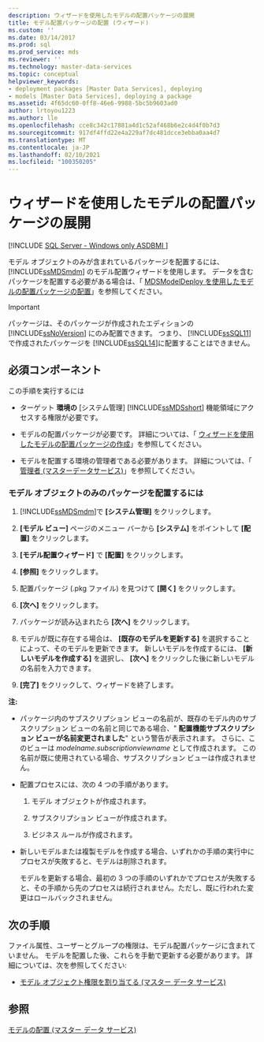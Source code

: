 ```yaml
---
description: ウィザードを使用したモデルの配置パッケージの展開
title: モデル配置パッケージの配置 (ウィザード)
ms.custom: ''
ms.date: 03/14/2017
ms.prod: sql
ms.prod_service: mds
ms.reviewer: ''
ms.technology: master-data-services
ms.topic: conceptual
helpviewer_keywords:
- deployment packages [Master Data Services], deploying
- models [Master Data Services], deploying a package
ms.assetid: 4f65dc60-0ff8-46e6-9988-5bc5b9603ad0
author: lrtoyou1223
ms.author: lle
ms.openlocfilehash: cce8c342c17881a4d1c52af468b6e2c4d4f0b7d3
ms.sourcegitcommit: 917df4ffd22e4a229af7dc481dcce3ebba0aa4d7
ms.translationtype: MT
ms.contentlocale: ja-JP
ms.lasthandoff: 02/10/2021
ms.locfileid: "100350205"
---
```

# <a name="deploy-a-model-deployment-package-by-using-the-wizard"></a>ウィザードを使用したモデルの配置パッケージの展開

[!INCLUDE [SQL Server - Windows only ASDBMI  ](../includes/applies-to-version/sql-windows-only-asdbmi.md)]

  モデル オブジェクトのみが含まれているパッケージを配置するには、 [!INCLUDE[ssMDSmdm](../includes/ssmdsmdm-md.md)] のモデル配置ウィザードを使用します。 データを含むパッケージを配置する必要がある場合は、「 [MDSModelDeploy を使用したモデルの配置パッケージの配置](../master-data-services/deploy-a-model-deployment-package-by-using-mdsmodeldeploy.md)」を参照してください。  
  
> [!IMPORTANT]  
>  パッケージは、そのパッケージが作成されたエディションの [!INCLUDE[ssNoVersion](../includes/ssnoversion-md.md)] にのみ配置できます。 つまり、 [!INCLUDE[ssSQL11](../includes/sssql11-md.md)] で作成されたパッケージを [!INCLUDE[ssSQL14](../includes/sssql14-md.md)]に配置することはできません。  
  
## <a name="prerequisites"></a>必須コンポーネント  
 この手順を実行するには  
  
-   ターゲット **環境の** [システム管理] [!INCLUDE[ssMDSshort](../includes/ssmdsshort-md.md)] 機能領域にアクセスする権限が必要です。  
  
-   モデルの配置パッケージが必要です。 詳細については、「 [ウィザードを使用したモデルの配置パッケージの作成](../master-data-services/create-a-model-deployment-package-by-using-the-wizard.md)」を参照してください。  
  
-   モデルを配置する環境の管理者である必要があります。 詳細については、「 [管理者 &#40;マスターデータサービス&#41;](../master-data-services/administrators-master-data-services.md)」を参照してください。  
  
### <a name="to-deploy-a-model-deployment-package-of-model-objects-only"></a>モデル オブジェクトのみのパッケージを配置するには  
  
1.  [!INCLUDE[ssMDSmdm](../includes/ssmdsmdm-md.md)]で **[システム管理]** をクリックします。  
  
2.  **[モデル ビュー]** ページのメニュー バーから **[システム]** をポイントして **[配置]** をクリックします。  
  
3.  **[モデル配置ウィザード]** で **[配置]** をクリックします。  
  
4.  **[参照]** をクリックします。  
  
5.  配置パッケージ (.pkg ファイル) を見つけて **[開く]** をクリックします。  
  
6.  **[次へ]** をクリックします。  
  
7.  パッケージが読み込まれたら **[次へ]** をクリックします。  
  
8.  モデルが既に存在する場合は、 **[既存のモデルを更新する]** を選択することによって、そのモデルを更新できます。 新しいモデルを作成するには、 **[新しいモデルを作成する]** を選択し、 **[次へ]** をクリックした後に新しいモデルの名前を入力できます。  
  
9. **[完了]** をクリックして、ウィザードを終了します。  
  
 **注:**  
  
-   パッケージ内のサブスクリプション ビューの名前が、既存のモデル内のサブスクリプション ビューの名前と同じである場合、" **配置機能サブスクリプション ビューが名前変更されました**" という警告が表示されます。 さらに、このビューは *modelname.subscriptionviewname* として作成されます。 この名前が既に使用されている場合、サブスクリプション ビューは作成されません。  
  
-   配置プロセスには、次の 4 つの手順があります。  
  
    1.  モデル オブジェクトが作成されます。  
  
    2.  サブスクリプション ビューが作成されます。  
  
    3.  ビジネス ルールが作成されます。  
  
-   新しいモデルまたは複製モデルを作成する場合、いずれかの手順の実行中にプロセスが失敗すると、モデルは削除されます。  
  
     モデルを更新する場合、最初の 3 つの手順のいずれかでプロセスが失敗すると、その手順から先のプロセスは続行されません。ただし、既に行われた変更はロールバックされません。  
  
## <a name="next-steps"></a>次の手順  
 ファイル属性、ユーザーとグループの権限は、モデル配置パッケージに含まれていません。 モデルを配置した後、これらを手動で更新する必要があります。 詳細については、次を参照してください:  
  
-   [モデル オブジェクト権限を割り当てる (マスター データ サービス)](../master-data-services/assign-model-object-permissions-master-data-services.md)  
  
## <a name="see-also"></a>参照  
 [モデルの配置 (マスター データ サービス)](../master-data-services/deploying-models-master-data-services.md)  
  
  
